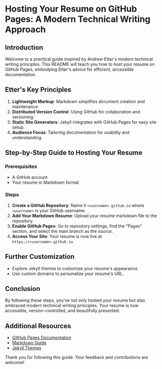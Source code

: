 # Hosting Your Resume on GitHub Pages: A Modern Technical Writing Approach

## Introduction

Welcome to a practical guide inspired by Andrew Etter's modern technical writing principles. This README will teach you how to host your resume on GitHub Pages, embodying Etter's advice for efficient, accessible documentation.

## Etter's Key Principles

1. **Lightweight Markup**: Markdown simplifies document creation and maintenance.
2. **Distributed Version Control**: Using GitHub for collaboration and versioning.
3. **Static Site Generators**: Jekyll integrates with GitHub Pages for easy site setup.
4. **Audience Focus**: Tailoring documentation for usability and understanding.

## Step-by-Step Guide to Hosting Your Resume

### Prerequisites
- A GitHub account
- Your resume in Markdown format

### Steps

1. **Create a GitHub Repository**: Name it `<username>.github.io` where `<username>` is your GitHub username.
2. **Add Your Markdown Resume**: Upload your resume markdown file to the repository.
3. **Enable GitHub Pages**: Go to repository settings, find the "Pages" section, and select the main branch as the source.
4. **Access Your Site**: Your resume is now live at `https://<username>.github.io`.

## Further Customization

- Explore Jekyll themes to customize your resume's appearance.
- Use custom domains to personalize your resume's URL.

## Conclusion

By following these steps, you've not only hosted your resume but also embraced modern technical writing principles. Your resume is now accessible, version-controlled, and beautifully presented.

## Additional Resources

- [GitHub Pages Documentation](https://docs.github.com/en/pages)
- [Markdown Guide](https://www.markdownguide.org)
- [Jekyll Themes](https://jekyllrb.com/docs/themes/)

Thank you for following this guide. Your feedback and contributions are welcome!
